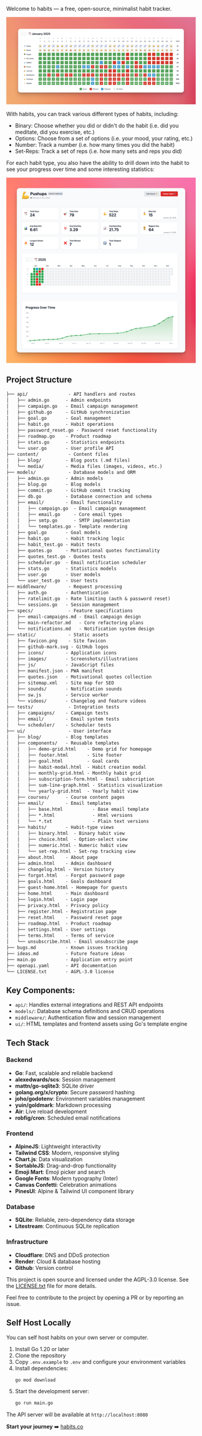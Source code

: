 Welcome to habits — a free, open-source, minimalist habit tracker.

![Habits Grid](/static/images/habit-grid.png)

With habits, you can track various different types of habits, including:

- Binary: Choose whether you did or didn't do the habit (i.e. did you meditate, did you exercise, etc.)
- Options: Choose from a set of options (i.e. your mood, your rating, etc.)
- Number: Track a number (i.e. how many times you did the habit)
- Set-Reps: Track a set of reps (i.e. how many sets and reps you did)

For each habit type, you also have the ability to drill down into the habit to see your progress over time and some interesting statistics:

![Habits Stats](/static/images/habit-statistics.png)

## Project Structure
```
├── api/               - API handlers and routes
│   ├── admin.go      - Admin endpoints
│   ├── campaign.go   - Email campaign management
│   ├── github.go     - GitHub synchronization
│   ├── goal.go       - Goal management
│   ├── habit.go      - Habit operations
│   ├── password_reset.go - Password reset functionality
│   ├── roadmap.go    - Product roadmap
│   ├── stats.go      - Statistics endpoints
│   └── user.go       - User profile API
├── content/           - Content files
│   ├── blog/         - Blog posts (.md files)
│   └── media/        - Media files (images, videos, etc.)
├── models/            - Database models and ORM
│   ├── admin.go      - Admin models
│   ├── blog.go       - Blog models
│   ├── commit.go     - GitHub commit tracking
│   ├── db.go         - Database connection and schema
│   ├── email/        - Email functionality
│   │   ├── campaign.go  - Email campaign management
│   │   ├── email.go     - Core email types
│   │   ├── smtp.go      - SMTP implementation
│   │   └── templates.go - Template rendering
│   ├── goal.go       - Goal models
│   ├── habit.go      - Habit tracking logic
│   ├── habit_test.go - Habit tests
│   ├── quotes.go     - Motivational quotes functionality
│   ├── quotes_test.go - Quotes tests
│   ├── scheduler.go  - Email notification scheduler
│   ├── stats.go      - Statistics models
│   ├── user.go       - User models
│   └── user_test.go  - User tests
├── middleware/        - Request processing
│   ├── auth.go       - Authentication
│   ├── ratelimit.go  - Rate limiting (auth & password reset)
│   └── sessions.go   - Session management
├── specs/             - Feature specifications
│   ├── email-campaigns.md - Email campaign design
│   ├── main-refactor.md   - Core refactoring plans
│   └── notifications.md   - Notification system design
├── static/            - Static assets
│   ├── favicon.png    - Site favicon
│   ├── github-mark.svg - GitHub logos
│   ├── icons/        - Application icons
│   ├── images/       - Screenshots/illustrations
│   ├── js/           - JavaScript files
│   ├── manifest.json - PWA manifest
│   ├── quotes.json   - Motivational quotes collection
│   ├── sitemap.xml   - Site map for SEO
│   ├── sounds/       - Notification sounds
│   ├── sw.js         - Service worker
│   └── videos/       - Changelog and feature videos
├── tests/             - Integration tests
│   ├── campaigns/    - Campaign tests
│   ├── email/        - Email system tests
│   └── scheduler/    - Scheduler tests
├── ui/                - User interface
│   ├── blog/         - Blog templates
│   ├── components/   - Reusable templates
│   │   ├── demo-grid.html    - Demo grid for homepage
│   │   ├── footer.html       - Site footer
│   │   ├── goal.html         - Goal cards
│   │   ├── habit-modal.html  - Habit creation modal
│   │   ├── monthly-grid.html - Monthly habit grid
│   │   ├── subscription-form.html - Email subscription
│   │   ├── sum-line-graph.html - Statistics visualization
│   │   └── yearly-grid.html  - Yearly habit view
│   ├── courses/      - Course content pages
│   ├── email/        - Email templates
│   │   ├── base.html           - Base email template
│   │   ├── *.html              - Html versions
│   │   └── *.txt               - Plain text versions
│   ├── habits/       - Habit-type views
│   │   ├── binary.html  - Binary habit view
│   │   ├── choice.html  - Option-select view
│   │   ├── numeric.html - Numeric habit view
│   │   └── set-rep.html - Set-rep tracking view
│   ├── about.html    - About page
│   ├── admin.html    - Admin dashboard
│   ├── changelog.html - Version history
│   ├── forgot.html   - Forgot password page
│   ├── goals.html    - Goals dashboard
│   ├── guest-home.html - Homepage for guests
│   ├── home.html     - Main dashboard
│   ├── login.html    - Login page
│   ├── privacy.html  - Privacy policy
│   ├── register.html - Registration page
│   ├── reset.html    - Password reset page
│   ├── roadmap.html  - Product roadmap
│   ├── settings.html - User settings
│   ├── terms.html    - Terms of service
│   └── unsubscribe.html - Email unsubscribe page
├── bugs.md           - Known issues tracking
├── ideas.md          - Future feature ideas
├── main.go           - Application entry point
├── openapi.yaml      - API documentation
└── LICENSE.txt       - AGPL-3.0 license
```

## Key Components:
- `api/`: Handles external integrations and REST API endpoints
- `models/`: Database schema definitions and CRUD operations
- `middleware/`: Authentication flow and session management
- `ui/`: HTML templates and frontend assets using Go's template engine

## Tech Stack

### Backend
- **Go**: Fast, scalable and reliable backend
- **alexedwards/scs**: Session management
- **mattn/go-sqlite3**: SQLite driver
- **golang.org/x/crypto**: Secure password hashing
- **joho/godotenv**: Environment variables management
- **yuin/goldmark**: Markdown processing
- **Air**: Live reload development
- **robfig/cron**: Scheduled email notifications

### Frontend
- **AlpineJS**: Lightweight interactivity
- **Tailwind CSS**: Modern, responsive styling
- **Chart.js**: Data visualization
- **SortableJS**: Drag-and-drop functionality
- **Emoji Mart**: Emoji picker and search
- **Google Fonts**: Modern typography (Inter)
- **Canvas Confetti**: Celebration animations
- **PinesUI**: Alpine & Tailwind UI component library

### Database
- **SQLite**: Reliable, zero-dependency data storage
- **Litestream**: Continuous SQLite replication

### Infrastructure
- **Cloudflare**: DNS and DDoS protection
- **Render**: Cloud & database hosting
- **Github**: Version control

This project is open source and licensed under the AGPL-3.0 license. See the [LICENSE.txt](LICENSE.txt) file for more details. 

Feel free to contribute to the project by opening a PR or by reporting an issue.


## Self Host Locally

You can self host habits on your own server or computer.

1. Install Go 1.20 or later
2. Clone the repository
3. Copy `.env.example` to `.env` and configure your environment variables
4. Install dependencies:
   ```bash
   go mod download
   ```
5. Start the development server:
   ```bash
   go run main.go
   ```
The API server will be available at `http://localhost:8080`

**Start your journey** ➡️ [habits.co](https://habits.co)
